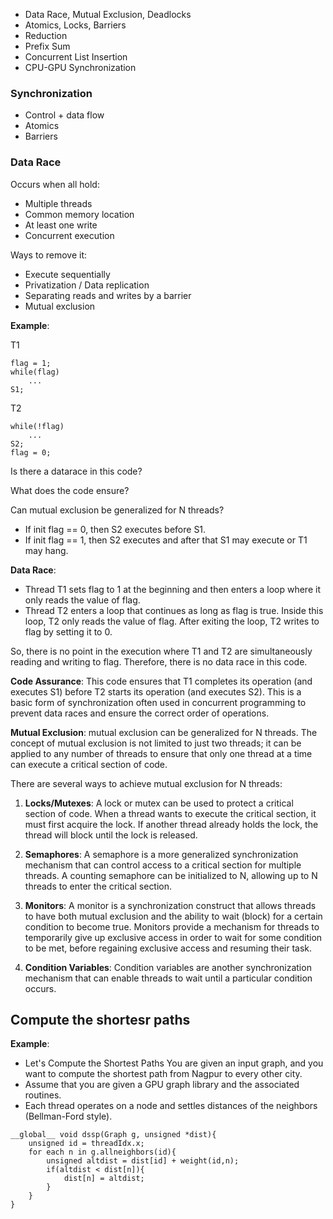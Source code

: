- Data Race, Mutual Exclusion, Deadlocks
- Atomics, Locks, Barriers
- Reduction
- Prefix Sum
- Concurrent List Insertion
- CPU-GPU Synchronization

### Synchronization
- Control + data flow
- Atomics
- Barriers

### Data Race
Occurs when all hold:
- Multiple threads
- Common memory location
- At least one write
- Concurrent execution

Ways to remove it:
- Execute sequentially
- Privatization / Data replication
- Separating reads and writes by a barrier
- Mutual exclusion

**Example**:

T1
```
flag = 1;
while(flag)
    ...
S1;
```

T2
```
while(!flag)
    ...
S2;
flag = 0;
```

Is there a datarace in this code?

What does the code ensure?

Can mutual exclusion be generalized for N threads?

- If init flag == 0, then S2 executes before S1.
- If init flag == 1, then S2 executes and after that S1 may execute or T1 may hang.

**Data Race**: 
- Thread T1 sets flag to 1 at the beginning and then enters a loop where it only reads the value of flag.
- Thread T2 enters a loop that continues as long as flag is true. Inside this loop, T2 only reads the value of flag. After exiting the loop, T2 writes to flag by setting it to 0.

So, there is no point in the execution where T1 and T2 are simultaneously reading and writing to flag. Therefore, there is no data race in this code.

**Code Assurance**: This code ensures that T1 completes its operation (and executes S1) before T2 starts its operation (and executes S2). This is a basic form of synchronization often used in concurrent programming to prevent data races and ensure the correct order of operations.

**Mutual Exclusion**: 
mutual exclusion can be generalized for N threads. The concept of mutual exclusion is not limited to just two threads; it can be applied to any number of threads to ensure that only one thread at a time can execute a critical section of code.

There are several ways to achieve mutual exclusion for N threads:

1. **Locks/Mutexes**: A lock or mutex can be used to protect a critical section of code. When a thread wants to execute the critical section, it must first acquire the lock. If another thread already holds the lock, the thread will block until the lock is released.

2. **Semaphores**: A semaphore is a more generalized synchronization mechanism that can control access to a critical section for multiple threads. A counting semaphore can be initialized to N, allowing up to N threads to enter the critical section.

3. **Monitors**: A monitor is a synchronization construct that allows threads to have both mutual exclusion and the ability to wait (block) for a certain condition to become true. Monitors provide a mechanism for threads to temporarily give up exclusive access in order to wait for some condition to be met, before regaining exclusive access and resuming their task.

4. **Condition Variables**: Condition variables are another synchronization mechanism that can enable threads to wait until a particular condition occurs.

## Compute the shortesr paths
**Example**:
- Let's Compute the Shortest Paths You are given an input graph, and you want to compute the shortest path from Nagpur to every other city.
- Assume that you are given a GPU graph library and the associated routines.
- Each thread operates on a node and settles distances of the neighbors (Bellman-Ford style).

```
__global__ void dssp(Graph g, unsigned *dist){
    unsigned id = threadIdx.x;
    for each n in g.allneighbors(id){
        unsigned altdist = dist[id] + weight(id,n);
        if(altdist < dist[n]){
            dist[n] = altdist;
        }
    }
}
```